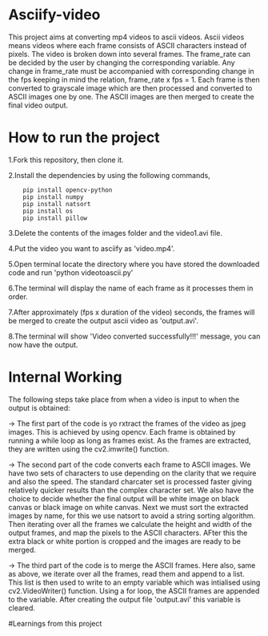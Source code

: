 # Asciify-video
This project aims at converting mp4 videos to ascii videos. Ascii videos means videos where each frame consists of ASCII characters instead of pixels. The video is broken down into several frames. The frame_rate can be decided by the user by changing the corresponding variable. Any change in frame_rate must be accompanied with corresponding change in the fps keeping in mind the relation, frame_rate x fps = 1. Each frame is then converted to grayscale image which are then processed and converted to ASCII images one by one. The ASCII images are then merged to create the final video output.

# How to run the project
1.Fork this repository, then clone it. 

2.Install the dependencies by using the following commands,

        pip install opencv-python
        pip install numpy
        pip install natsort
        pip install os
        pip install pillow
        
3.Delete the contents of the images folder and the video1.avi file. 

4.Put the video you want to asciify as 'video.mp4'.

5.Open terminal locate the directory where you have stored the downloaded code and run 'python videotoascii.py'

6.The terminal will display the name of each frame as it processes them in order.

7.After approximately (fps x duration of the video) seconds, the frames will be merged to create the output ascii video as 'output.avi'.

8.The terminal will show 'Video converted successfully!!!' message, you can now have the output.

# Internal Working
The following steps take place from when a video is input to when the output is obtained:

-> The first part of the code is yo rxtract the frames of the video as jpeg images. This is achieved by using opencv. Each frame is obtained by running a while loop as long as frames exist. As the frames are extracted, they are written using the cv2.imwrite() function.
 
-> The second part of the code converts each frame to ASCII images. We have two sets of characters to use depending on the clarity that we require and also the speed. The standard charcater set is processed faster giving relatively quicker results than the complex character set. We also have the choice to decide whether the final output will be white image on black canvas or black image on white canvas. Next we must sort the extracted images by name, for this we use natsort to avoid a string sorting algorithm. Then iterating over all the frames we calculate the height and width of the output frames, and map the pixels to the ASCII characters. AFter this the extra black or white portion is cropped and the images are ready to be merged.

-> The third part of the code is to merge the ASCII frames. Here also, same as above, we iterate over all the frames, read them and append to a  list. This list is then used to write to an empty variable which was intialised using cv2.VideoWriter() function. Using a for loop, the ASCII frames are appended to the variable. After creating the output file 'output.avi' this variable is cleared.


#Learnings from this project

